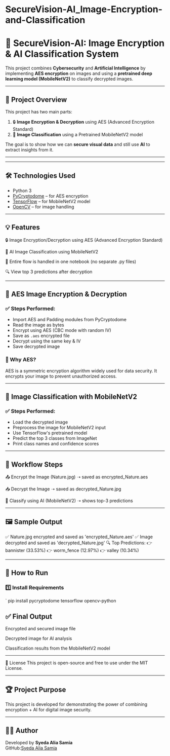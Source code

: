 # SecureVision-AI_Image-Encryption-and-Classification

# 🔐 SecureVision-AI: Image Encryption & AI Classification System

This project combines **Cybersecurity** and **Artificial Intelligence** by implementing **AES encryption** on images and using a **pretrained deep learning model (MobileNetV2)** to classify decrypted images.

---

## 📌 Project Overview

This project has two main parts:

1. 🔒 **Image Encryption & Decryption** using AES (Advanced Encryption Standard)
2. 🧠 **Image Classification** using a Pretrained MobileNetV2 model

The goal is to show how we can **secure visual data** and still use **AI** to extract insights from it.

---

---

## 🛠️ Technologies Used

- Python 3
- [PyCryptodome](https://pypi.org/project/pycryptodome/) – for AES encryption
- [TensorFlow](https://www.tensorflow.org/) – for MobileNetV2 model
- [OpenCV](https://opencv.org/) – for image handling

---

## 💡 Features

🔒 Image Encryption/Decryption using AES (Advanced Encryption Standard)

🤖 AI Image Classification using MobileNetV2

📂 Entire flow is handled in one notebook (no separate .py files)

🔍 View top 3 predictions after decryption

---

## 🔐 AES Image Encryption & Decryption

### ✅ Steps Performed:
- Import AES and Padding modules from PyCryptodome
- Read the image as bytes
- Encrypt using AES (CBC mode with random IV)
- Save as `.aes` encrypted file
- Decrypt using the same key & IV
- Save decrypted image

### 🔑 Why AES?
AES is a symmetric encryption algorithm widely used for data security. It encrypts your image to prevent unauthorized access.

---

## 🧠  Image Classification with MobileNetV2

### ✅ Steps Performed:
- Load the decrypted image
- Preprocess the image for MobileNetV2 input
- Use TensorFlow's pretrained model
- Predict the top 3 classes from ImageNet
- Print class names and confidence scores

---

## 🔄 Workflow Steps

📤 Encrypt the Image (Nature.jpg) ➝ saved as encrypted_Nature.aes

📥 Decrypt the Image ➝ saved as decrypted_Nature.jpg

🧠 Classify using AI (MobileNetV2) ➝ shows top-3 predictions

---
## 🖼️ Sample Output

✅ Nature.jpg encrypted and saved as 'encrypted_Nature.aes'
✅ Image decrypted and saved as 'decrypted_Nature.jpg'
🔍 Top Predictions:
👉 bannister (33.53%)
👉 worm_fence (12.97%)
👉 valley (10.34%)


---

## 🚀 How to Run

### 1️⃣ Install Requirements
`
pip install pycryptodome tensorflow opencv-python


## ✅ Final Output

Encrypted and secured image file

Decrypted image for AI analysis

Classification results from the MobileNetV2 model


---

📃 License
This project is open-source and free to use under the MIT License.

---

## 🏆 Project Purpose

This project is developed for demonstrating the power of combining encryption + AI for digital image security.

---



## 👨‍💻 Author

Developed by
**Syeda Alia Samia**  
GitHub:[Syeda Alia Samia](https://github.com/your-github-username)

